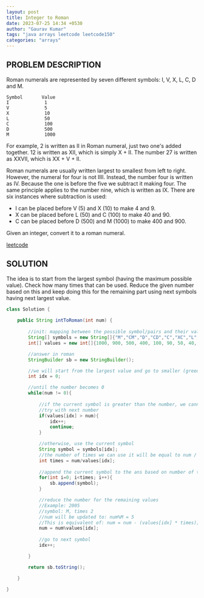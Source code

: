 ```yaml
---
layout: post
title: Integer to Roman
date: 2023-07-25 14:34 +0530
author: "Gaurav Kumar"
tags: "java arrays leetcode leetcode150"
categories: "arrays"
---
```


## PROBLEM DESCRIPTION

Roman numerals are represented by seven different symbols: I, V, X, L, C, D and M.

```text
Symbol       Value
I             1
V             5
X             10
L             50
C             100
D             500
M             1000
```

For example, 2 is written as II in Roman numeral, just two one's added together. 12 is written as XII, which is simply X + II. The number 27 is written as XXVII, which is XX + V + II.

Roman numerals are usually written largest to smallest from left to right. However, the numeral for four is not IIII. Instead, the number four is written as IV. Because the one is before the five we subtract it making four. The same principle applies to the number nine, which is written as IX. There are six instances where subtraction is used:

- I can be placed before V (5) and X (10) to make 4 and 9.
- X can be placed before L (50) and C (100) to make 40 and 90.
- C can be placed before D (500) and M (1000) to make 400 and 900.

Given an integer, convert it to a roman numeral.

[leetcode](https://leetcode.com/problems/integer-to-roman/)

## SOLUTION

The idea is to start from the largest symbol (having the maximum possible value). Check how many times that can be used. Reduce the given number based on this and keep doing this for the remaining part using next symbols having next largest value.

```java
class Solution {
    
    public String intToRoman(int num) {
        
        //init: mapping between the possible symbol/pairs and their values
        String[] symbols = new String[]{"M","CM","D","CD","C","XC","L","XL","X","IX","V","IV","I"};
        int[] values = new int[]{1000, 900, 500, 400, 100, 90, 50, 40, 10, 9, 5,4, 1};

        //answer in roman
        StringBuilder sb = new StringBuilder();

        //we will start from the largest value and go to smaller (greedy)
        int idx = 0;

        //until the number becomes 0
        while(num != 0){
            
            //if the current symbol is greater than the number, we cannot use it
            //try with next number
            if(values[idx] > num){
                idx++; 
                continue;
            }

            //otherwise, use the current symbol
            String symbol = symbols[idx];
            //the number of times we can use it will be equal to num / (value of current symbol)
            int times = num/values[idx];
            
            //append the current symbol to the ans based on number of times calculated above
            for(int i=0; i<times; i++){
                sb.append(symbol);
            }

            //reduce the number for the remaining values
            //Example: 2005
            //symbol: M, times 2
            //num will be updated to: num%M = 5
            //This is equivalent of: num = num - (values[idx] * times);
            num = num%values[idx];
            
            //go to next symbol
            idx++;

        }

        return sb.toString();

    }

}
```
